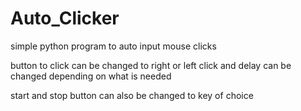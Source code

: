 # Auto_Clicker

simple python program to auto input mouse clicks

button to click can be changed to right or left click and delay can be changed depending on what is needed

start and stop button can also be changed to key of choice
